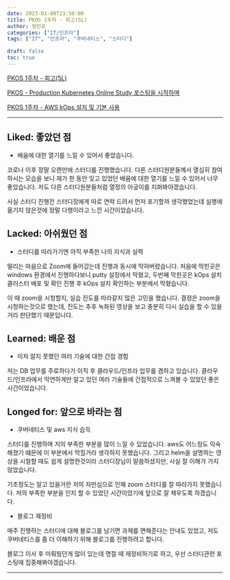 ```yaml
---
date: 2023-01-08T23:50:00
title: PKOS 1주차 - 회고(5L)
author: 정민호
categories: ["IT/인프라"]
tags: ["IT", "인프라", "쿠버네티스", "스터디"]

draft: false
toc: true
---
```


[PKOS 1주차 - 회고(5L)](../pkos_w1_5l)

[PKOS - Production Kubernetes Online Study 포스팅을 시작하며](../pkos_intro)

[PKOS 1주차 - AWS kOps 설치 및 기본 사용](../pkos_w1_hands-on)

---

## Liked: 좋았던 점
- 배움에 대한 열기를 느낄 수 있어서 좋았습니다.

코로나 이후 정말 오랜만에 스터디를 진행했습니다.
다른 스터디원분들께서 열심히 참여하시는 모습을 보니 제가 한 동안 잊고 있었던 배움에 대한 열기를 느낄 수 있어서 너무 좋았습니다. 
저도 다른 스터디원분들처럼 열정의 아궁이를 지펴봐야겠습니다.

사실 스터디 진행전 스터디장에게 따로 연락 드려서 먼저 포기할까 생각했었는데 실행에 옮기지 않은것에 정말 다행이라고 느낀 시간이았습니다.



## Lacked: 아쉬웠던 점
- 스터디를 따라가기엔 아직 부족한 나의 지식과 실력

떨리는 마음으로 Zoom에 들어갔는데 진행과 동시에 막혀버렸습니다.
처음에 막힌곳은 windows 환경에서 진행하다보니 putty 설정에서 막혔고, 두번째 막힌곳은 kOps 설치 클러스터 배포 및 확인 진행 후 kOps 설치 확인하는 부분에서 막혔습니다.

이 때 zoom을 시청할지, 실습 진도를 따라갈지 많은 고민을 했습니다. 
결정은 zoom을 시청하는것으로 했는데, 진도는 추후 녹화된 영상을 보고 충분히 다시 실습을 할 수 있을거라 판단했기 때문입니다.



## Learned: 배운 점
- 미처 알지 못했던 여러 기술에 대한 간접 경험

저는 DB 업무를 주로하다가 이직 후 클라우드/인프라 업무를 겸하고 있습니다.
클라우드/인프라에서 막연하게만 알고 있던 여러 기술들에 간접적으로 느껴볼 수 있었던 좋은 시간이었습니다.



## Longed for: 앞으로 바라는 점
- 쿠버네티스 및 aws 지식 습득

스터디를 진행하며 저의 부족한 부분을 많이 느낄 수 있었습니다.
aws도 어느정도 익숙해졌기 떄문에 이 부분에서 막힐거라 생각하지 못했습니다.
그리고 helm을 설명하는 영상을 시철할 때도 쉽게 설명한것이라 스터디장님이 말씀하셨지만, 사실 잘 이해가 가지 않았습니다.

기초정도는 알고 있을거란 저의 자만심으로 인해 zoom 스터디를 잘 따라가지 못했습니다.
저의 부족한 부분을 인지 할 수 있었던 시간이었기에 앞으로 잘 채우도록 하겠습니다.

- 블로그 재정비

매주 진행하는 스터디에 대해 블로그를 남기면 과제를 면해준다는 안내도 있었고, 저도 쿠버네티스를 좀 더 이해하기 위해 블로그를 진행하려고 합니다.

블로그 이사 후 미뤄뒀던게 많이 있는데 명절 때 재정비하기로 하고, 우선 스터디관련 포스팅에 집중해봐야겠습니다.

---